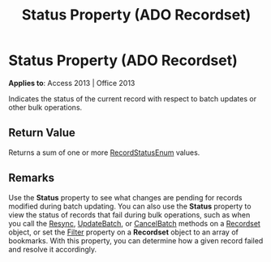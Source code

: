 ﻿---
title: Status Property (ADO Recordset)
TOCTitle: Status Property (ADO Recordset)
ms:assetid: bf3ccb36-c985-5fae-4f76-c48a0e20e6f7
ms:mtpsurl: https://msdn.microsoft.com/library/JJ249930(v=office.15)
ms:contentKeyID: 48547482
ms.date: 09/18/2015
mtps_version: v=office.15
---

# Status Property (ADO Recordset)


**Applies to**: Access 2013 | Office 2013

Indicates the status of the current record with respect to batch updates or other bulk operations.

## Return Value

Returns a sum of one or more [RecordStatusEnum](recordstatusenum.md) values.

## Remarks

Use the **Status** property to see what changes are pending for records modified during batch updating. You can also use the **Status** property to view the status of records that fail during bulk operations, such as when you call the [Resync](resync-method-ado.md), [UpdateBatch](updatebatch-method-ado.md), or [CancelBatch](cancelbatch-method-ado.md) methods on a [Recordset](recordset-object-ado.md) object, or set the [Filter](filter-property-ado.md) property on a **Recordset** object to an array of bookmarks. With this property, you can determine how a given record failed and resolve it accordingly.

